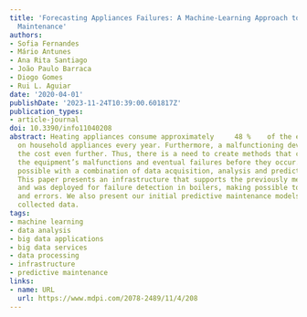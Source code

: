 ```yaml
---
title: 'Forecasting Appliances Failures: A Machine-Learning Approach to Predictive
  Maintenance'
authors:
- Sofia Fernandes
- Mário Antunes
- Ana Rita Santiago
- João Paulo Barraca
- Diogo Gomes
- Rui L. Aguiar
date: '2020-04-01'
publishDate: '2023-11-24T10:39:00.601817Z'
publication_types:
- article-journal
doi: 10.3390/info11040208
abstract: Heating appliances consume approximately     48 %    of the energy spent
  on household appliances every year. Furthermore, a malfunctioning device can increase
  the cost even further. Thus, there is a need to create methods that can identify
  the equipment’s malfunctions and eventual failures before they occur. This is only
  possible with a combination of data acquisition, analysis and prediction/forecast.
  This paper presents an infrastructure that supports the previously mentioned capabilities
  and was deployed for failure detection in boilers, making possible to forecast faults
  and errors. We also present our initial predictive maintenance models based on the
  collected data.
tags:
- machine learning
- data analysis
- big data applications
- big data services
- data processing
- infrastructure
- predictive maintenance
links:
- name: URL
  url: https://www.mdpi.com/2078-2489/11/4/208
---
```

